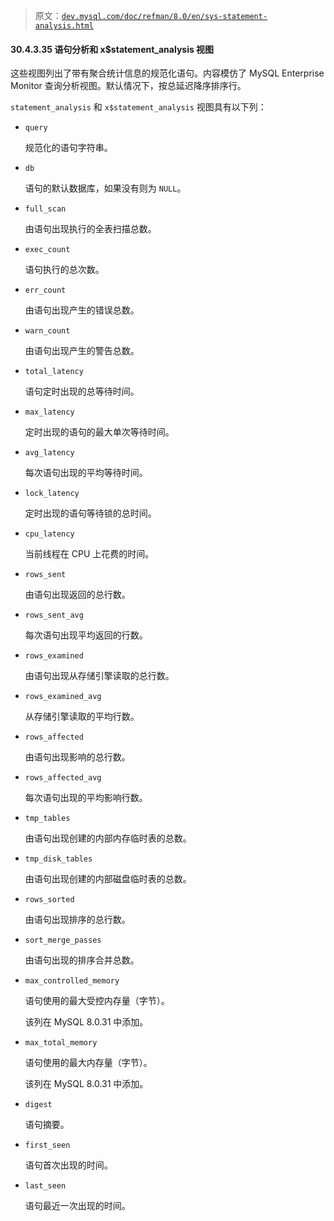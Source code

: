 > 原文：[`dev.mysql.com/doc/refman/8.0/en/sys-statement-analysis.html`](https://dev.mysql.com/doc/refman/8.0/en/sys-statement-analysis.html)

#### 30.4.3.35 语句分析和 x$statement_analysis 视图

这些视图列出了带有聚合统计信息的规范化语句。内容模仿了 MySQL Enterprise Monitor 查询分析视图。默认情况下，按总延迟降序排序行。

`statement_analysis` 和 `x$statement_analysis` 视图具有以下列：

+   `query`

    规范化的语句字符串。

+   `db`

    语句的默认数据库，如果没有则为 `NULL`。

+   `full_scan`

    由语句出现执行的全表扫描总数。

+   `exec_count`

    语句执行的总次数。

+   `err_count`

    由语句出现产生的错误总数。

+   `warn_count`

    由语句出现产生的警告总数。

+   `total_latency`

    语句定时出现的总等待时间。

+   `max_latency`

    定时出现的语句的最大单次等待时间。

+   `avg_latency`

    每次语句出现的平均等待时间。

+   `lock_latency`

    定时出现的语句等待锁的总时间。

+   `cpu_latency`

    当前线程在 CPU 上花费的时间。

+   `rows_sent`

    由语句出现返回的总行数。

+   `rows_sent_avg`

    每次语句出现平均返回的行数。

+   `rows_examined`

    由语句出现从存储引擎读取的总行数。

+   `rows_examined_avg`

    从存储引擎读取的平均行数。

+   `rows_affected`

    由语句出现影响的总行数。

+   `rows_affected_avg`

    每次语句出现的平均影响行数。

+   `tmp_tables`

    由语句出现创建的内部内存临时表的总数。

+   `tmp_disk_tables`

    由语句出现创建的内部磁盘临时表的总数。

+   `rows_sorted`

    由语句出现排序的总行数。

+   `sort_merge_passes`

    由语句出现的排序合并总数。

+   `max_controlled_memory`

    语句使用的最大受控内存量（字节）。

    该列在 MySQL 8.0.31 中添加。

+   `max_total_memory`

    语句使用的最大内存量（字节）。

    该列在 MySQL 8.0.31 中添加。

+   `digest`

    语句摘要。

+   `first_seen`

    语句首次出现的时间。

+   `last_seen`

    语句最近一次出现的时间。
